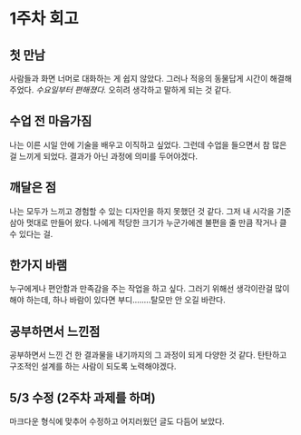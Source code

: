 # 1주차 회고

## 첫 만남
사람들과 화면 너머로 대화하는 게 쉽지 않았다. 그러나 적응의 동물답게 시간이 해결해주었다.
*수요일부터 편해졌다.* 오히려 생각하고 말하게 되는 것 같다.

## 수업 전 마음가짐
나는 이른 시일 안에 기술을 배우고 이직하고 싶었다. 그런데 수업을 들으면서 참 많은 걸 느끼게 되었다.
결과가 아닌 과정에 의미를 두어야겠다.

## 깨달은 점
나는 모두가 느끼고 경험할 수 있는 디자인을 하지 못했던 것 같다. 그저 내 시각을 기준 삼아 멋대로 만들어 왔다.
나에게 적당한 크기가 누군가에겐 불편을 줄 만큼 작거나 클 수 있다는 걸.

## 한가지 바램
누구에게나 편안함과 만족감을 주는 작업을 하고 싶다.
그러기 위해선 생각이란걸 많이 해야 하는데, 하나 바람이 있다면 부디........탈모만 안 오길 바란다.

## 공부하면서 느낀점
공부하면서 느낀 건 한 결과물을 내기까지의 그 과정이 되게 다양한 것 같다.
탄탄하고 구조적인 설계를 하는 사람이 되도록 노력해야겠다.

## 5/3 수정 (2주차 과제를 하며)
마크다운 형식에 맞추어 수정하고 어지러웠던 글도 다듬어 보았다.